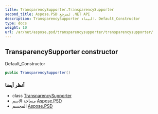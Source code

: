 ```yaml
---
title: TransparencySupporter.TransparencySupporter
second_title: Aspose.PSD لمرجع .NET API
description: TransparencySupporter البناء. Default_Constructor
type: docs
weight: 10
url: /ar/net/aspose.psd/transparencysupporter/transparencysupporter/
---
```

## TransparencySupporter constructor

Default_Constructor

```csharp
public TransparencySupporter()
```

### أنظر أيضا

* class [TransparencySupporter](../)
* مساحة الاسم [Aspose.PSD](../../transparencysupporter/)
* المجسم [Aspose.PSD](../../../)


